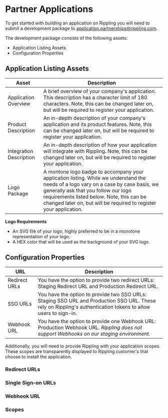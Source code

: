 # Partner Applications

To get started with building an application on Rippling you will need to submit a development package to application.partnerships@rippling.com.

The development package consists of the following assets:

- Application Listing Assets
- Configuration Properties

## Application Listing Assets

Asset                   | Description
------------------------|-------------------------------------------------------------------------------------------------------------------------------------------------------------------------------------------------------------------------------------------------------------------------------------------------------------------------------------------------------------------------------------------------------------------------------------------------
Application Overview    | A brief overview of your company's application. This description has a character limit of 180 characters. Note, this can be changed later on, but will be required to register your application.
Product Description     | An in-depth description of your company's application and its product features. Note, this can be changed later on, but will be required to register your application.
Integration Description | An in-depth description of how your application will integrate with Rippling. Note, this can be changed later on, but will be required to register your application.
Logo Package            | A montone logo badge to accompany your application listing. While we understand the needs of a logo vary on a case by case basis, we generally ask that you follow our logo requirements listed below. Note, this can be changed later on, but will be required to register your application.


**Logo Requirements**

- An SVG file of your logo, highly preferred to be in a monotone representation of your logo. 
- A HEX color that will be used as the background of your SVG logo.

## Configuration Properties

URL           | Description
--------------|---------------------------------------------------------------------------------------------------------------------------------------
Redirect URLs | You have the option to provide two redirect URLs: Staging Redirect URL and Production Redirect URL.
SSO URLs      | You have the option to provide two SSO URLs: Staging SSO URL and Production SSO URL. These rely on Rippling's authentication tokens to allow users to sign-in.
Webhook URL  |  You have the option to provide one Webhook URL: Production Webhook URL. *Rippling does not support Webhooks on our staging environment.*

Additionally, you will need to provide Rippling with your application scopes. These scopes are transparently displayed to Rippling customer's that choose to install the application.

### Redirect URLs

### Single Sign-on URLs

### Webhook URL

### Scopes